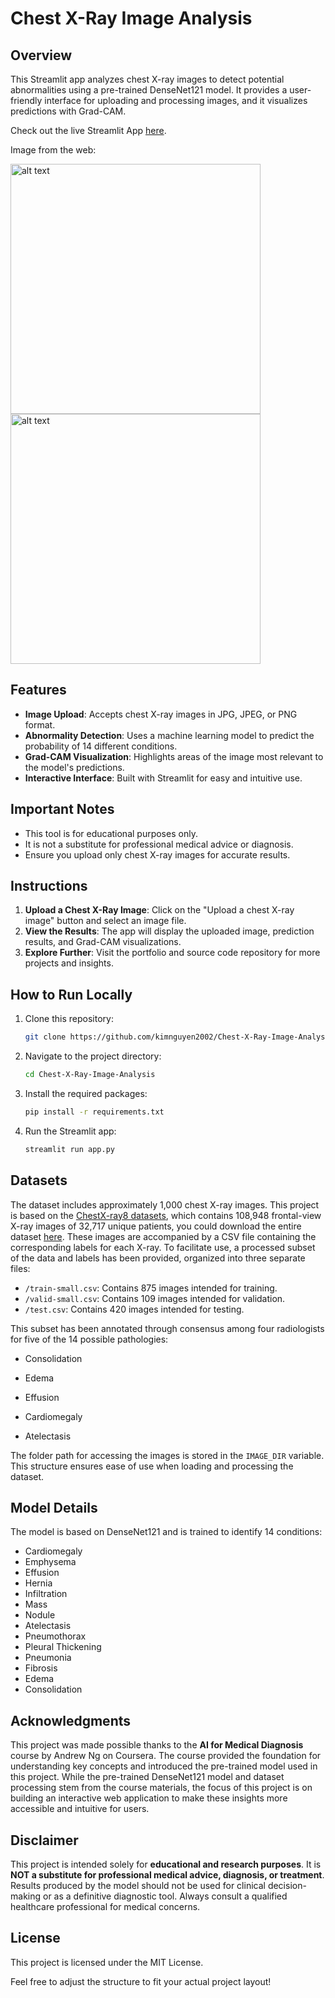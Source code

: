 # Chest X-Ray Image Analysis

## Overview

This Streamlit app analyzes chest X-ray images to detect potential abnormalities using a pre-trained DenseNet121 model. It provides a user-friendly interface for uploading and processing images, and it visualizes predictions with Grad-CAM.

Check out the live Streamlit App [here](https://chestxrayanalysis.streamlit.app).

Image from the web:

<img src="https://lh3.googleusercontent.com/pw/AP1GczMnFxVlt5xk6Y6TZDPwgmu6u3iHnCo4idmkvsfUC2KZ9qFt7ezq-8GvalO7esUBbmNShqQwIygRHDmA5BfZiZQnxMVvCX8XdIR_XgjCk_CloWPsIygo=w2400" alt="alt text" width="400" />
<img src="https://lh3.googleusercontent.com/pw/AP1GczMV9bbE7wXN5UKj2Ve_NhVG_LrcApL8e9JuX5tznZgtVOFubmUP1vcZqhr2xrQO3iguagnPZ7WHTiuzgkVqBABekPqRPxBKC5PHUkSNl0Mso_94ywE4=w2400" alt="alt text" width="400" />

## Features

- **Image Upload**: Accepts chest X-ray images in JPG, JPEG, or PNG format.
- **Abnormality Detection**: Uses a machine learning model to predict the probability of 14 different conditions.
- **Grad-CAM Visualization**: Highlights areas of the image most relevant to the model's predictions.
- **Interactive Interface**: Built with Streamlit for easy and intuitive use.

## Important Notes

- This tool is for educational purposes only.
- It is not a substitute for professional medical advice or diagnosis.
- Ensure you upload only chest X-ray images for accurate results.

## Instructions

1. **Upload a Chest X-Ray Image**: Click on the "Upload a chest X-ray image" button and select an image file.
2. **View the Results**: The app will display the uploaded image, prediction results, and Grad-CAM visualizations.
3. **Explore Further**: Visit the portfolio and source code repository for more projects and insights.

## How to Run Locally

1. Clone this repository:

    ```bash
    git clone https://github.com/kimnguyen2002/Chest-X-Ray-Image-Analysis.git
    ```

2. Navigate to the project directory:

    ```bash
    cd Chest-X-Ray-Image-Analysis
    ```

3. Install the required packages:

    ```bash
    pip install -r requirements.txt
    ```

4. Run the Streamlit app:

    ```bash
    streamlit run app.py
    ```

## Datasets
The dataset includes approximately 1,000 chest X-ray images. This project is based on the [ChestX-ray8 datasets](https://arxiv.org/abs/1705.02315), which contains 108,948 frontal-view
X-ray images of 32,717 unique patients, you could download the entire dataset [here](https://nihcc.app.box.com/v/ChestXray-NIHCC). These images are accompanied by a CSV file containing the corresponding labels for each X-ray. To facilitate use, a processed subset of the data and labels has been provided, organized into three separate files:

- `/train-small.csv`: Contains 875 images intended for training.
- `/valid-small.csv`: Contains 109 images intended for validation.
- `/test.csv`: Contains 420 images intended for testing.

This subset has been annotated through consensus among four radiologists for five of the 14 possible pathologies:

- Consolidation

- Edema

- Effusion

- Cardiomegaly

- Atelectasis

The folder path for accessing the images is stored in the `IMAGE_DIR` variable. This structure ensures ease of use when loading and processing the dataset.

## Model Details

The model is based on DenseNet121 and is trained to identify 14 conditions:

- Cardiomegaly
- Emphysema
- Effusion
- Hernia
- Infiltration
- Mass
- Nodule
- Atelectasis
- Pneumothorax
- Pleural Thickening
- Pneumonia
- Fibrosis
- Edema
- Consolidation

## Acknowledgments
This project was made possible thanks to the **AI for Medical Diagnosis** course by Andrew Ng on Coursera. The course provided the foundation for understanding key concepts and introduced the pre-trained model used in this project. While the pre-trained DenseNet121 model and dataset processing stem from the course materials, the focus of this project is on building an interactive web application to make these insights more accessible and intuitive for users.

## Disclaimer
This project is intended solely for **educational and research purposes**. It is **NOT a substitute for professional medical advice, diagnosis, or treatment**. Results produced by the model should not be used for clinical decision-making or as a definitive diagnostic tool. Always consult a qualified healthcare professional for medical concerns.

## License

This project is licensed under the MIT License.

Feel free to adjust the structure to fit your actual project layout!
